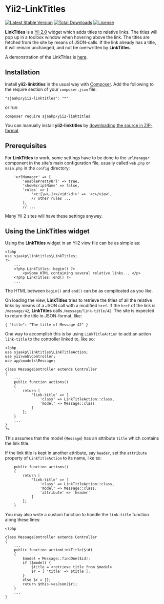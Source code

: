 Yii2-LinkTitles
===============
[![Latest Stable Version](https://poser.pugx.org/sjaakp/yii2-linktitles/v/stable)](https://packagist.org/packages/sjaakp/yii2-linktitles)
[![Total Downloads](https://poser.pugx.org/sjaakp/yii2-linktitles/downloads)](https://packagist.org/packages/sjaakp/yii2-linktitles)
[![License](https://poser.pugx.org/sjaakp/yii2-linktitles/license)](https://packagist.org/packages/sjaakp/yii2-linktitles)

**LinkTitles** is a [Yii 2.0](https://www.yiiframework.com/ "Yii") widget which adds titles to relative links. 
The titles will pop up in a toolbox window when hovering above the link.
The titles are fetched from the site by means of JSON-calls.
If the link already has a title, it will remain unchanged, and not be overwritten by **LinkTitles**. 

A demonstration of the LinkTitles is [here](http://www.sjaakpriester.nl/software/linktitles).

## Installation ##

Install **yii2-linktitles** in the usual way with [Composer](https://getcomposer.org/).
Add the following to the require section of your `composer.json` file:

`"sjaakp/yii2-linktitles": "*"`

or run:

`composer require sjaakp/yii2-linktitles`

You can manually install **yii2-linktitles** by [downloading the source in ZIP-format](https://github.com/sjaakp/yii2-linktitles/archive/master.zip).

## Prerequisites ##

For **LinkTitles** to work, some settings have to be done to the `urlManager` component
in the site's main configuration file, usually called `web.php` or `main.php` in the `config`
directory:

        'urlManager' => [
            'enablePrettyUrl' => true,
            'showScriptName' => false,
            'rules' => [
                '<c:[\w\-]+>/<id:\d+>' => '<c>/view',
                // other rules ...
            ],
            // ...

Many Yii 2 sites will have these settings anyway.

## Using the LinkTitles widget ##

Using the **LinkTitles** widget in an Yii2 view file can be as simple as:

    <?php
    use sjaakp\linktitles\LinkTitles;
    ?>
        ...
        <?php LinkTitles::begin() ?>
            <p>Some HTML containing several relative links... </p>
        <?php LinkTitles::end() ?>
        ... 

The HTML between `begin()` and `end()` can be as complicated as you like.

On loading the view, **LinkTitles** tries to retrieve the titles of 
all the relative links by means of a JSON call with a modified `href`.
If the `href` of the link is `/message/42`, **LinkTitles** calls
`/message/link-title/42`. 
The site is expected to return the title in JSON-format, like:

    { "title": "The title of Message 42" }

One way to accomplish this is by using `LinkTitleAction` to add an action
`link-title` to the controller linked to, like so:

    <?php
    use sjaakp\linktitles\LinkTitleAction;
    use yii\web\Controller;
    use app\models\Message;
    
    class MessageController extends Controller
    {
        ...
        public function actions()
        {
            return [
                'link-title' => [
                    'class' => LinkTitleAction::class,
                    'model' => Message::class
                ]
            ];
        }
        ...
    }
    ?>

This assumes that the model (`Message`) has an attribute `title` which 
contains the link title.

If the link title is kept in another attribute, say `header`,
set the `attribute` property of `LinkTitleAction` to its name, like so:

        public function actions()
        {
            return [
                'link-title' => [
                    'class' => LinkTitleAction::class,
                    'model' => Message::class,
                    'attribute' => 'header'
                ]
            ];
        }

You may also write a custom function to handle the `link-title` function
along these lines:

    <?php

    class MessageController extends Controller
    {
        ...
        public function actionLinkTitle($id)
        {
            $model = Message::findOne($id);
            if ($model) {
                $title = <retrieve title from $model>
                $r = [ 'title' => $title ];
            }
            else $r = [];
            return $this->asJson($r);
        }
        ...
    }
